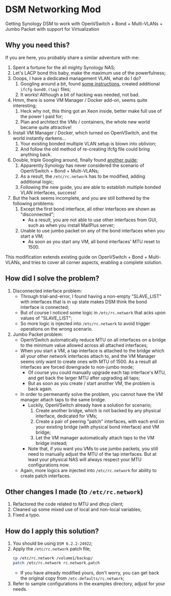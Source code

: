 # DSM Networking Mod
Getting Synology DSM to work with OpenVSwitch + Bond + Multi-VLANs + Jumbo Packet with support for Virtualization

## Why you need this?
If you are here, you probably share a similar adventure with me:
1. Spent a fortune for the all mighty Synology NAS;
2. Let's LACP bond this baby, make the maximum use of the powerfulness;
3. Ooops, I have a dedicated management VLAN, what do I do?
    1. Googling around a bit, found [some instructions](http://www.mybenke.org/?p=2373), created additional `ifcfg-bond0.(tag)` files;
    2. It works! Although a bit of hacking was needed, not bad.
4. Hmm, there is some VM Manager / Docker add-on, seems quite interesting;
    1. Heck why not, this thing got an Xeon inside, better make full use of the power I paid for;
    2. Plan and architect the VMs / containers, the whole new world became quite attractive!
5. Install VM Manager / Docker, which turned on OpenVSwitch, and the world instantly darkens...
    1. Your existing bonded multiple VLAN setup is blown into oblivion;
    2. And follow the old method of re-creating ifcfg file could bring anything back.
6. Double, triple Googling around, finally found [another guide](https://community.synology.com/enu/forum/12/post/123052);
    1. Apparently Synology has never considered the scenario of OpenVSwitch + Bond + Multi-VLANs;
    2. As a result, the `/etc/rc.network` has to be modified, adding additional logic;
    3. Following the new guide, you are able to establish multiple bonded VLAN interfaces, success!
7. But the hack seems incomplete, and you are still bothered by the following problems:
    1. Except the first bond interface, all other interfaces are shown as "disconnected";
        - As a result, you are not able to use other interfaces from GUI, such as when you install MailPlus server;
    2. Unable to use jumbo packet on any of the bond interfaces when you start a VM;
        - As soon as you start any VM, all bond interfaces' MTU reset to 1500.

This modification extends existing guide on OpenVSwitch + Bond + Multi-VLANs, and tries to cover all corner aspects, enabling a complete solution.

## How did I solve the problem?
1. Disconnected interface problem:
    - Through trial-and-error, I found having a non-empty "SLAVE_LIST" with interfaces that is in up state makes DSM think the bond interface is connected;
    - But of course I noticed some logic in `/etc/rc.network` that acks upon values of "SLAVE_LIST";
    - So more logic is injected into `/etc/rc.network` to avoid trigger operations on the wrong scenario.
2. Jumbo Packet problem:
    - OpenVSwitch automatically reduce MTU on all interfaces on a bridge to the minimum value allowed across all attached interfaces;
    - When you start a VM, a tap interface is attached to the bridge which all your other network interfaces attach to, and the VM Manager seems only want to create ones with MTU of 1500. As a result all interfaces are forced downgrade to non-jumbo mode;
        - Of course you could manually upgrade each tap interface's MTU, and get back the larger MTU after upgrading all taps;
        - But as soon as you create / start another VM, the problem is back again.
    - In order to permenantly solve the problem, you cannot have the VM manager attach taps to the same bridge.
        - Luckily, OpenVSwitch already have a solution for scenario;
            1. Create another bridge, which is not backed by any physical interface, dedicated for VMs;
            2. Create a pair of peering "patch" interfaces, with each end on your existing bridge (with physical bond interface) and VM bridge;
            3. Let the VM manager automatically attach taps to the VM bridge instead;
        - Note that, if you want you VMs to use jumbo packets, you still need to manually adjust the MTU of the tap interfaces. But at least your physical NAS will always respect your MTU configurations now.
    - Again, more logics are injected into `/etc/rc.network` for ability to create patch interfaces.

## Other changes I made (to `/etc/rc.network`)
1. Refactored the code related to MTU and dhcp client;
2. Cleaned up some mixed use of local and non-local variables;
3. Fixed a typo.

## How do I apply this solution?
1. You should be using `DSM 6.2.2-24922`;
2. Apply the `/etc/rc.network` patch file;
    ```bash
    cp /etc/rc.network /volume1/backup/
    patch /etc/rc.network rc.network.patch
    ```
    - If you have already modified yours, don't worry, you can get back the original copy from `/etc.defaults/rc.network`;
3. Refer to sample configurations in the examples directory, adjust for your needs.
